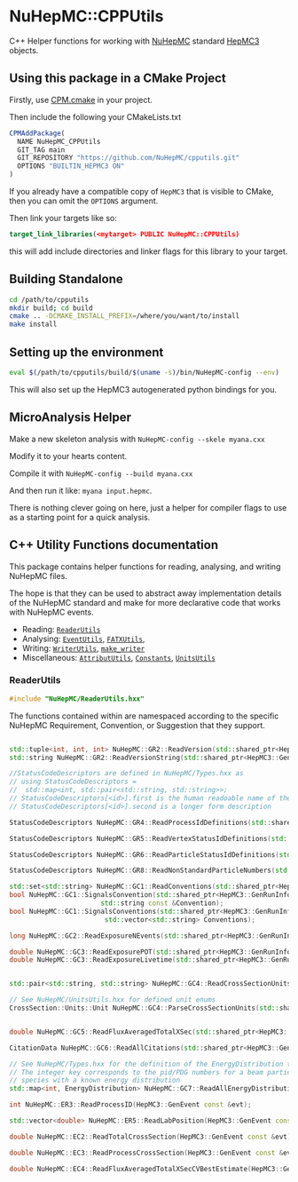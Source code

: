 # NuHepMC::CPPUtils

C++ Helper functions for working with [NuHepMC](https://arxiv.org/pdf/2310.13211.pdf) 
standard [HepMC3](https://gitlab.cern.ch/hepmc/HepMC3) objects.

## Using this package in a CMake Project

Firstly, use [CPM.cmake](https://github.com/cpm-cmake/CPM.cmake) in your project.

Then include the following your CMakeLists.txt
```cmake
CPMAddPackage(
  NAME NuHepMC_CPPUtils
  GIT_TAG main
  GIT_REPOSITORY "https://github.com/NuHepMC/cpputils.git"
  OPTIONS "BUILTIN_HEPMC3 ON"
)
```

If you already have a compatible copy of `HepMC3` that is visible to CMake, then you can 
omit the `OPTIONS` argument.

Then link your targets like so:
```cmake
target_link_libraries(<mytarget> PUBLIC NuHepMC::CPPUtils)
```

this will add include directories and linker flags for this library to your target.

## Building Standalone

```bash
cd /path/to/cpputils
mkdir build; cd build
cmake .. -DCMAKE_INSTALL_PREFIX=/where/you/want/to/install
make install
```

## Setting up the environment

```bash
eval $(/path/to/cpputils/build/$(uname -s)/bin/NuHepMC-config --env)
```

This will also set up the HepMC3 autogenerated python bindings for you.

## MicroAnalysis Helper

Make a new skeleton analysis with `NuHepMC-config --skele myana.cxx`

Modify it to your hearts content.

Compile it with `NuHepMC-config --build myana.cxx`

And then run it like: `myana input.hepmc`.

There is nothing clever going on here, just a helper for compiler flags to
use as a starting point for a quick analysis.

## C++ Utility Functions documentation

This package contains helper functions for reading, analysing, and writing NuHepMC files.

The hope is that they can be used to abstract away implementation details of the NuHepMC standard and make for more declarative code that works with NuHepMC events.

* Reading: [`ReaderUtils`](#readerutils)
* Analysing: [`EventUtils`](#eventutils), [`FATXUtils`](#fatxutils),
* Writing: [`WriterUtils`](#writerutils), [`make_writer`](#make-writer)
* Miscellaneous: [`AttributUtils`](#attributeutils), [`Constants`](#constants), [`UnitsUtils`](#unitsutils)

### ReaderUtils

```c++
#include "NuHepMC/ReaderUtils.hxx"
```

The functions contained within are namespaced according to the specific NuHepMC Requirement, Convention, or Suggestion that they support.

```c++

std::tuple<int, int, int> NuHepMC::GR2::ReadVersion(std::shared_ptr<HepMC3::GenRunInfo const> run_info);
std::string NuHepMC::GR2::ReadVersionString(std::shared_ptr<HepMC3::GenRunInfo const> run_info);

//StatusCodeDescriptors are defined in NuHepMC/Types.hxx as 
// using StatusCodeDescriptors =
//  std::map<int, std::pair<std::string, std::string>>;
// StatusCodeDescriptors[<id>].first is the human readoable name of the <id>
// StatusCodeDescriptors[<id>].second is a longer form description

StatusCodeDescriptors NuHepMC::GR4::ReadProcessIdDefinitions(std::shared_ptr<HepMC3::GenRunInfo const> run_info);

StatusCodeDescriptors NuHepMC::GR5::ReadVertexStatusIdDefinitions(std::shared_ptr<HepMC3::GenRunInfo const> run_info);

StatusCodeDescriptors NuHepMC::GR6::ReadParticleStatusIdDefinitions(std::shared_ptr<HepMC3::GenRunInfo const> run_info);

StatusCodeDescriptors NuHepMC::GR8::ReadNonStandardParticleNumbers(std::shared_ptr<HepMC3::GenRunInfo const> run_info);

std::set<std::string> NuHepMC::GC1::ReadConventions(std::shared_ptr<HepMC3::GenRunInfo const> run_info);
bool NuHepMC::GC1::SignalsConvention(std::shared_ptr<HepMC3::GenRunInfo const> run_info,
                       std::string const &Convention);
bool NuHepMC::GC1::SignalsConventions(std::shared_ptr<HepMC3::GenRunInfo const> run_info,
                        std::vector<std::string> Conventions);

long NuHepMC::GC2::ReadExposureNEvents(std::shared_ptr<HepMC3::GenRunInfo const> run_info);

double NuHepMC::GC3::ReadExposurePOT(std::shared_ptr<HepMC3::GenRunInfo const> run_info);
double NuHepMC::GC3::ReadExposureLivetime(std::shared_ptr<HepMC3::GenRunInfo const> run_info);


std::pair<std::string, std::string> NuHepMC::GC4::ReadCrossSectionUnits(std::shared_ptr<HepMC3::GenRunInfo const> run_info);

// See NuHepMC/UnitsUtils.hxx for defined unit enums
CrossSection::Units::Unit NuHepMC::GC4::ParseCrossSectionUnits(std::shared_ptr<HepMC3::GenRunInfo const> run_info);


double NuHepMC::GC5::ReadFluxAveragedTotalXSec(std::shared_ptr<HepMC3::GenRunInfo const> run_info);

CitationData NuHepMC::GC6::ReadAllCitations(std::shared_ptr<HepMC3::GenRunInfo const> run_info);

// See NuHepMC/Types.hxx for the definition of the EnergyDistribution type
// The integer key corresponds to the pid/PDG numbers for a beam particle 
// species with a known energy distribution
std::map<int, EnergyDistribution> NuHepMC::GC7::ReadAllEnergyDistributions(std::shared_ptr<HepMC3::GenRunInfo const> run_info);

int NuHepMC::ER3::ReadProcessID(HepMC3::GenEvent const &evt);

std::vector<double> NuHepMC::ER5::ReadLabPosition(HepMC3::GenEvent const &evt);

double NuHepMC::EC2::ReadTotalCrossSection(HepMC3::GenEvent const &evt);

double NuHepMC::EC3::ReadProcessCrossSection(HepMC3::GenEvent const &evt);

double NuHepMC::EC4::ReadFluxAveragedTotalXSecCVBestEstimate(HepMC3::GenEvent const &evt);
```
